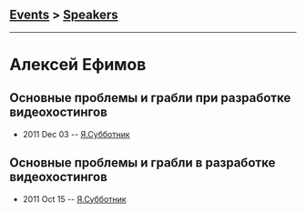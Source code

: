 ## [Events](../README.md) > [Speakers](../speakers.md)
---

# Алексей Ефимов

## Основные проблемы и грабли при разработке видеохостингов
- 2011 Dec 03 -- [Я.Субботник](https://events.yandex.ru/lib/talks/174/)    
## Основные проблемы и грабли в разработке видеохостингов
- 2011 Oct 15 -- [Я.Субботник](https://events.yandex.ru/lib/talks/208/)    
